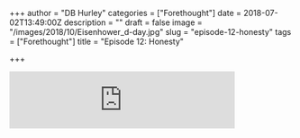 +++
author = "DB Hurley"
categories = ["Forethought"]
date = 2018-07-02T13:49:00Z
description = ""
draft = false
image = "/images/2018/10/Eisenhower_d-day.jpg"
slug = "episode-12-honesty"
tags = ["Forethought"]
title = "Episode 12: Honesty"

+++


<iframe src="https://anchor.fm/forethought/embed/episodes/Episode-12-Honesty-e1ofa2" height="102px" width="400px" frameborder="0" scrolling="no"></iframe>



